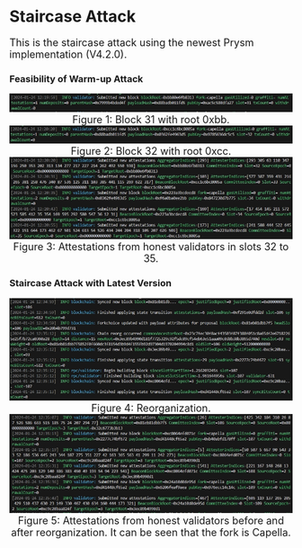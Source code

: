 # Staircase Attack

<font size=4> This is the staircase attack using the newest Prysm implementation (V4.2.0). </font>

### Feasibility of Warm-up Attack

<div>	
    <center>
    <img src="./figs/block-31.png"
         style=100%/>
    <br>
    <font size=4> Figure 1: Block 31 with root 0xbb. </font>
    </center>
</div>

<div>	
    <center>
    <img src="./figs/block-32.png"
         style=100%/>
    <br>
    <font size=4> Figure 2: Block 32 with root 0xcc. </font>
    </center>
</div>

<div>	
    <center>
    <img src="./figs/warm-up-attack.png"
         style=100%/>
    <br>
    <font size=4> Figure 3: Attestations from honest validators in slots 32 to 35. </font>
    </center>
</div>

### Staircase Attack with Latest Version

<div>	
    <center>
    <img src="./figs/reorg-occurred.png"
         style=100%/>
    <br>
    <font size=4> Figure 4: Reorganization. </font>
    </center>
</div>

<div>	
    <center>
    <img src="./figs/attestations.png"
         style=100%/>
    <br>
    <font size=4> Figure 5: Attestations from honest validators before and after reorganization. It can be seen that the fork is Capella.  </font>
    </center>
</div>